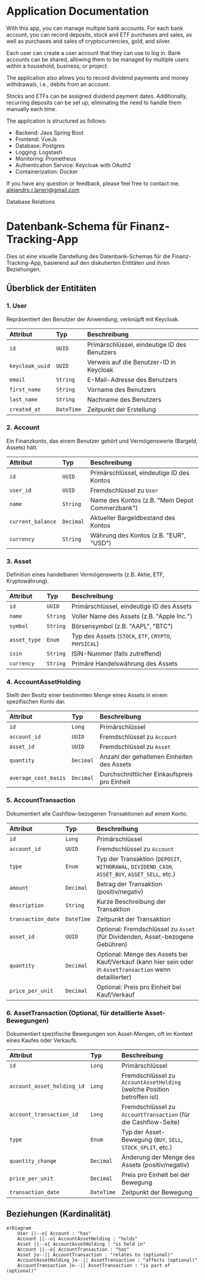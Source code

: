 # Application Documentation

With this app, you can manage multiple bank accounts. For each bank account, you can record deposits, stock and ETF purchases and sales, as well as purchases and sales of cryptocurrencies, gold, and silver.

Each user can create a user account that they can use to log in. Bank accounts can be shared, allowing them to be managed by multiple users within a household, business, or project.

The application also allows you to record dividend payments and money withdrawals, i.e., debits from an account.

Stocks and ETFs can be assigned dividend payment dates. Additionally, recurring deposits can be set up, eliminating the need to handle them manually each time.

The application is structured as follows:
- Backend: Java Spring Boot
- Frontend: VueJs
- Database: Postgres
- Logging: Logstash
- Monitoring: Prometheus
- Authentication Service: Keycloak with OAuth2
- Containerization: Docker

If you have any question or feedback, please feel free to contact me.
alejandro.r.laneri@gmail.com

Database Relations
# Datenbank-Schema für Finanz-Tracking-App

Dies ist eine visuelle Darstellung des Datenbank-Schemas für die Finanz-Tracking-App, basierend auf den diskutierten Entitäten und ihren Beziehungen.

## Überblick der Entitäten

### 1. User
Repräsentiert den Benutzer der Anwendung, verknüpft mit Keycloak.

| Attribut       | Typ        | Beschreibung                                   |
| :------------- | :--------- | :--------------------------------------------- |
| `id`           | `UUID`     | Primärschlüssel, eindeutige ID des Benutzers  |
| `keycloak_uuid`| `UUID`     | Verweis auf die Benutzer-ID in Keycloak        |
| `email`        | `String`   | E-Mail-Adresse des Benutzers                  |
| `first_name`   | `String`   | Vorname des Benutzers                         |
| `last_name`    | `String`   | Nachname des Benutzers                        |
| `created_at`   | `DateTime` | Zeitpunkt der Erstellung                     |

### 2. Account
Ein Finanzkonto, das einem Benutzer gehört und Vermögenswerte (Bargeld, Assets) hält.

| Attribut       | Typ        | Beschreibung                                   |
| :------------- | :--------- | :--------------------------------------------- |
| `id`           | `UUID`     | Primärschlüssel, eindeutige ID des Kontos     |
| `user_id`      | `UUID`     | Fremdschlüssel zu `User`                      |
| `name`         | `String`   | Name des Kontos (z.B. "Mein Depot Commerzbank") |
| `current_balance`| `Decimal`  | Aktueller Bargeldbestand des Kontos           |
| `currency`     | `String`   | Währung des Kontos (z.B. "EUR", "USD")         |

### 3. Asset
Definition eines handelbaren Vermögenswerts (z.B. Aktie, ETF, Kryptowährung).

| Attribut       | Typ        | Beschreibung                                   |
| :------------- | :--------- | :--------------------------------------------- |
| `id`           | `UUID`     | Primärschlüssel, eindeutige ID des Assets     |
| `name`         | `String`   | Voller Name des Assets (z.B. "Apple Inc.")   |
| `symbol`       | `String`   | Börsensymbol (z.B. "AAPL", "BTC")             |
| `asset_type`   | `Enum`     | Typ des Assets (`STOCK`, `ETF`, `CRYPTO`, `PHYSICAL`) |
| `isin`         | `String`   | ISIN-Nummer (falls zutreffend)                 |
| `currency`     | `String`   | Primäre Handelswährung des Assets             |

### 4. AccountAssetHolding
Stellt den Besitz einer bestimmten Menge eines Assets in einem spezifischen Konto dar.

| Attribut           | Typ        | Beschreibung                                   |
| :----------------- | :--------- | :--------------------------------------------- |
| `id`               | `Long`     | Primärschlüssel                               |
| `account_id`       | `UUID`     | Fremdschlüssel zu `Account`                   |
| `asset_id`         | `UUID`     | Fremdschlüssel zu `Asset`                     |
| `quantity`         | `Decimal`  | Anzahl der gehaltenen Einheiten des Assets    |
| `average_cost_basis`| `Decimal`  | Durchschnittlicher Einkaufspreis pro Einheit  |

### 5. AccountTransaction
Dokumentiert alle Cashflow-bezogenen Transaktionen auf einem Konto.

| Attribut           | Typ        | Beschreibung                                   |
| :----------------- | :--------- | :--------------------------------------------- |
| `id`               | `Long`     | Primärschlüssel                               |
| `account_id`       | `UUID`     | Fremdschlüssel zu `Account`                   |
| `type`             | `Enum`     | Typ der Transaktion (`DEPOSIT`, `WITHDRAWAL`, `DIVIDEND_CASH`, `ASSET_BUY`, `ASSET_SELL`, etc.) |
| `amount`           | `Decimal`  | Betrag der Transaktion (positiv/negativ)       |
| `description`      | `String`   | Kurze Beschreibung der Transaktion            |
| `transaction_date` | `DateTime` | Zeitpunkt der Transaktion                     |
| `asset_id`         | `UUID`     | Optional: Fremdschlüssel zu `Asset` (für Dividenden, Asset-bezogene Gebühren) |
| `quantity`         | `Decimal`  | Optional: Menge des Assets bei Kauf/Verkauf (kann hier sein oder in `AssetTransaction` wenn detaillierter) |
| `price_per_unit`   | `Decimal`  | Optional: Preis pro Einheit bei Kauf/Verkauf |

### 6. AssetTransaction (Optional, für detaillierte Asset-Bewegungen)
Dokumentiert spezifische Bewegungen von Asset-Mengen, oft im Kontext eines Kaufes oder Verkaufs.

| Attribut           | Typ        | Beschreibung                                   |
| :----------------- | :--------- | :--------------------------------------------- |
| `id`               | `Long`     | Primärschlüssel                               |
| `account_asset_holding_id` | `Long` | Fremdschlüssel zu `AccountAssetHolding` (welche Position betroffen ist) |
| `account_transaction_id` | `Long` | Fremdschlüssel zu `AccountTransaction` (für die Cashflow-Seite) |
| `type`             | `Enum`     | Typ der Asset-Bewegung (`BUY`, `SELL`, `STOCK_SPLIT`, etc.) |
| `quantity_change`  | `Decimal`  | Änderung der Menge des Assets (positiv/negativ) |
| `price_per_unit`   | `Decimal`  | Preis pro Einheit bei der Bewegung           |
| `transaction_date` | `DateTime` | Zeitpunkt der Bewegung                        |


## Beziehungen (Kardinalität)

```mermaid
erDiagram
    User ||--o{ Account : "has"
    Account ||--o{ AccountAssetHolding : "holds"
    Asset ||--o{ AccountAssetHolding : "is held in"
    Account ||--o{ AccountTransaction : "has"
    Asset }o--|| AccountTransaction : "relates to (optional)"
    AccountAssetHolding }o--|| AssetTransaction : "affects (optional)"
    AccountTransaction }o--|| AssetTransaction : "is part of (optional)"

``` 

